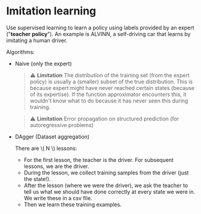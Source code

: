 # Imitation learning

Use supervised learning to learn a policy using labels provided by an expert ("**teacher** **policy**"). An example is ALVINN, a self-driving car that learns by imitating a human driver.

Algorithms:

- Naive (only the expert)
    
    > ⚠️ **Limitation**
    The distribution of the training set (from the expert policy) is usually a (smaller) subset of the true distribution. This is because expert might have never reached certain states (because of its expertise). If the function approximator encounters this, it wouldn't know what to do because it has never seen this during training.

    > ⚠️ **Limitation**
    Error propagation on structured prediction (for autoregressive problems)
    
- DAgger (Dataset aggregation)
    
    There are \\( N \\) lessons:
    
    - For the first lesson, the teacher is the driver. For subsequent lessons, we are the driver.
    - During the lesson, we collect training samples from the driver (just the state!).
    - After the lesson (where we were the driver), we ask the teacher to tell us what we should have done correctly at every state we were in. We write these in a csv file.
    - Then we learn these training examples.
